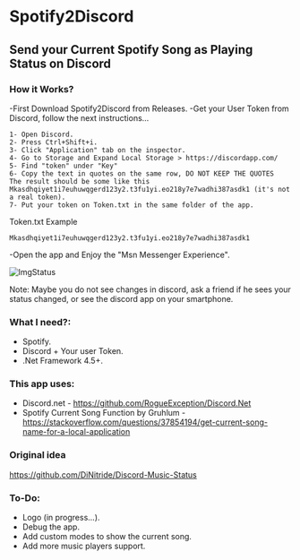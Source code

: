# Spotify2Discord
## Send your Current Spotify Song as Playing Status on Discord

### How it Works?
-First Download Spotify2Discord from Releases.
-Get your User Token from Discord, follow the next instructions...
```
1- Open Discord. 
2- Press Ctrl+Shift+i.
3- Click "Application" tab on the inspector.
4- Go to Storage and Expand Local Storage > https://discordapp.com/
5- Find "token" under "Key"
6- Copy the text in quotes on the same row, DO NOT KEEP THE QUOTES                                 
The result should be some like this Mkasdhqiyet1i7euhuwqgerd123y2.t3fu1yi.eo218y7e7wadhi387asdk1 (it's not a real token).
7- Put your token on Token.txt in the same folder of the app.
```
Token.txt Example
```
Mkasdhqiyet1i7euhuwqgerd123y2.t3fu1yi.eo218y7e7wadhi387asdk1
```
-Open the app and Enjoy the "Msn Messenger Experience".

![ImgStatus](https://i.imgur.com/vTCyO0P.png)

Note: Maybe you do not see changes in discord, ask a friend if he sees your status changed, or see the discord app on your smartphone.

### What I need?:
* Spotify.
* Discord + Your user Token.
* .Net Framework 4.5+.

### This app uses:
* Discord.net - https://github.com/RogueException/Discord.Net
* Spotify Current Song Function by Gruhlum - https://stackoverflow.com/questions/37854194/get-current-song-name-for-a-local-application

### Original idea
https://github.com/DiNitride/Discord-Music-Status

### To-Do:
* Logo (in progress...).
* Debug the app.
* Add custom modes to show the current song.
* Add more music players support.
